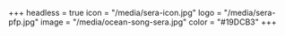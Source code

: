+++
headless = true
icon = "/media/sera-icon.jpg"
logo = "/media/sera-pfp.jpg"
image = "/media/ocean-song-sera.jpg"
color = "#19DCB3"
+++
